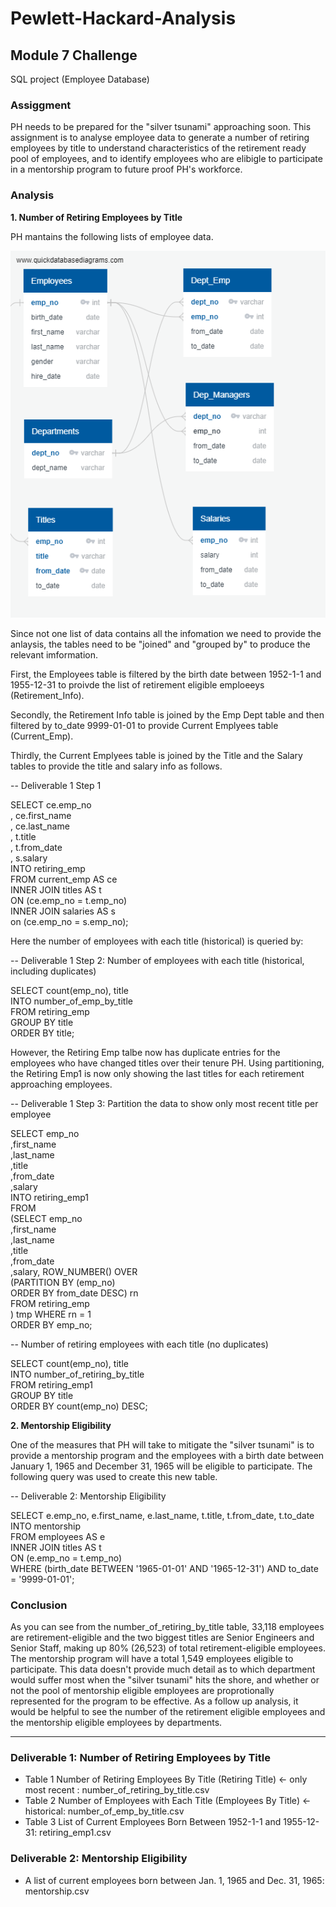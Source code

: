 # Pewlett-Hackard-Analysis

## Module 7 Challenge

SQL project (Employee Database)

### **Assiggment**

PH needs to be prepared for the "silver tsunami" approaching soon.  This assignment is to analyse employee data to generate a number of retiring employees by title to understand characteristics of the retirement ready pool of employees, and to identify employees who are elibigle to participate in a mentorship program to future proof PH's workforce.  


### **Analysis**
**1. Number of Retiring Employees by Title**

  PH mantains the following lists of employee data.

![](EmployeeDB.png)

  Since not one list of data contains all the infomation we need to provide the anlaysis, the tables need to be "joined" and "grouped by" to produce the relevant imformation.

  First, the Employees table is filtered by the birth date between 1952-1-1 and 1955-12-31 to proivde the list of retirement eligible emploeeys (Retirement_Info).

  Secondly, the Retirement Info table is joined by the Emp Dept table and then filtered by to_date 9999-01-01 to provide Current Emplyees table (Current_Emp).

  Thirdly, the Current Emplyees table is joined by the Title and the Salary tables to provide the title and salary info as follows.

-- Deliverable 1 Step 1

SELECT ce.emp_no</br>
, ce.first_name</br>
, ce.last_name</br>
, t.title</br>
, t.from_date</br>
, s.salary</br>
INTO retiring_emp</br>
FROM current_emp AS ce</br>
INNER JOIN titles AS t</br>
ON (ce.emp_no = t.emp_no)</br>
INNER JOIN salaries AS s</br>
on (ce.emp_no = s.emp_no);

  Here the number of employees with each title (historical) is queried by:

-- Deliverable 1 Step 2: Number of employees with each title (historical, including duplicates)</br>

SELECT count(emp_no), title</br>
INTO number_of_emp_by_title</br>
FROM retiring_emp</br>
GROUP BY title</br>
ORDER BY title;</br>

  However, the Retiring Emp talbe now has duplicate entries for the employees who have changed titles over their tenure PH.  Using partitioning, the Retiring Emp1 is now only showing the last titles for each retirement approaching employees.

-- Deliverable 1 Step 3: Partition the data to show only most recent title per employee</br>

SELECT emp_no</br>
,first_name</br>
,last_name</br>
,title</br>
,from_date</br>
,salary</br>
INTO retiring_emp1</br>
FROM</br>
 (SELECT emp_no</br>
,first_name</br>
,last_name</br>
,title</br>
,from_date</br>
,salary, ROW_NUMBER() OVER</br>
 (PARTITION BY (emp_no)</br>
 ORDER BY from_date DESC) rn</br>
 FROM retiring_emp</br>
 ) tmp WHERE rn = 1</br>
ORDER BY emp_no;</br>

-- Number of retiring employees with each title (no duplicates)</br>

SELECT count(emp_no), title</br>
INTO number_of_retiring_by_title</br>
FROM retiring_emp1</br>
GROUP BY title</br>
ORDER BY count(emp_no) DESC;</br>

**2. Mentorship Eligibility**

  One of the measures that PH will take to mitigate the "silver tsunami" is to provide a mentorship program and the employees with a birth date between January 1, 1965 and December 31, 1965 will be eligible to participate.  The following query was used to create this new table.

-- Deliverable 2: Mentorship Eligibility</br>

SELECT e.emp_no, e.first_name, e.last_name, t.title, t.from_date, t.to_date</br>
INTO mentorship</br>
FROM employees AS e</br>
INNER JOIN titles AS t</br>
ON (e.emp_no = t.emp_no)</br>
WHERE (birth_date BETWEEN '1965-01-01' AND '1965-12-31') AND to_date = '9999-01-01';</br>

### **Conclusion**
  As you can see from the number_of_retiring_by_title table, 33,118 employees are retirement-eligible and the two biggest titles are Senior Engineers and Senior Staff, making up 80% (26,523) of total retirement-eligible employees.  The mentorship program will have a total 1,549 employees eligible to participate.  This data doesn't provide much detail as to which department would suffer most when the "silver tsunami" hits the shore, and whether or not the pool of mentorship eligible employees are proprotionally represented for the program to be effective. As a follow up analysis, it would be helpful to see the number of the retirement eligible employees and the mentorship eligible employees by departments.

---

### **Deliverable 1: Number of Retiring Employees by Title**

* Table 1 Number of Retiring Employees By Title (Retiring Title) <- only most recent : number_of_retiring_by_title.csv
* Table 2 Number of Employees with Each Title (Employees By Title) <- historical: number_of_emp_by_title.csv
* Table 3 List of Current Employees Born Between 1952-1-1 and 1955-12-31: retiring_emp1.csv

### **Deliverable 2: Mentorship Eligibility**

* A list of current employees born between Jan. 1, 1965 and Dec. 31, 1965: mentorship.csv

